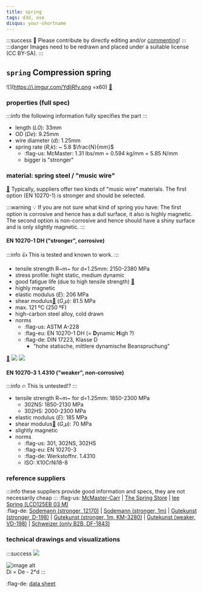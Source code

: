 ```yaml
---
title: spring
tags: d3d, ose
disqus: your-shortname
---
```

:::success
:handshake: Please contribute by directly editing and/or [commenting](https://hackmd.io/c/tutorials/%2Fs%2Fhow-to-use-comments)!
:::
:::danger
Images need to be redrawn and placed under a suitable license (CC BY-SA).
:::
## `spring` Compression spring
![](https://i.imgur.com/YdljRfv.png =x60) [:link:](https://www.mcmaster.com/94125K616)
### properties (full spec)
:::info
the following information fully specifies the part
:::
- length (*L0*): 33mm
- OD (*De*): 9.25mm
- wire diameter (*d*): 1.25mm
- spring rate (*R*,*k*): ~ 5.8 $\frac{N}{mm}$
    - :flag-us: McMaster: 1.31 lbs/mm = 0.594 kg/mm = 5.85 N/mm
    - bigger is "stronger"

### material: spring steel / "music wire"
[:link:](https://www.acxesspring.com/properties-of-common-spring-materials-spring-wires.html)
Typically, suppliers offer two kinds of "music wire" materials. The first option (EN 10270-1) is stronger and should be selected.

:::warning
:bulb: If you are not sure what kind of spring you have: The first option is corrosive and hence has a dull surface, it also is highly magnetic. The second option is non-corrosive and hence should have a shiny surface and is only slightly magnetic.
:::

#### EN 10270-1 DH ("stronger", corrosive)
:::info
:thumbsup: This is tested and known to work.
:::
- tensile strength R~m~ for d=1.25mm: 2150-2380 MPa
- stress profile: hight static, medium dynamic
- good fatigue life (due to high tensile strength) [:link:](https://www.leespring.com/materials-finishes-and-plating#part-453021)
- highly magnetic
- elastic modulus (*E*):  206 MPa
- shear modulus[:link:](https://en.wikipedia.org/wiki/Shear_modulus) (*G*,$\mu$): 81.5 MPa
- max. 121 ºC (250 ºF)
- high-carbon steel alloy, cold drawn
- norms
    - :flag-us: ASTM A-228
    - :flag-eu: EN 10270-1 DH (= **D**ynamic **H**igh ?)
    - :flag-de: DIN 17223, Klasse D
        - "hohe statische, mittlere dynamische Beanspruchung"

[:link:](https://www.sanyosteel.com/files/DIN/DIN%2017223-Part%201.pdf)
![](https://i.imgur.com/uBsBv1L.png)
![](https://i.imgur.com/DyeOUUO.png)


#### EN 10270-3 1.4310 ("weaker", non-corrosive)
:::info
:fire: This is untested!?
:::
- tensile strength R~m~ for d=1.25mm: 1850-2300 MPa
    - 302NS: 1850-2130 MPa
    - 302HS: 2000-2300 MPa
- elastic modulus (*E*): 185 MPa
- shear modulus[:link:](https://en.wikipedia.org/wiki/Shear_modulus) (*G*,$\mu$): 70 MPa
- slightly magnetic
- norms
    - :flag-us: 301, 302NS, 302HS
    - :flag-eu: EN 10270-3
    - :flag-de: Werkstoffnr. 1.4310
    - ISO: X10CrNi18-8


### reference suppliers
:::info
these suppliers provide good information and specs, they are not necessarily cheap
:::
:flag-us: [McMaster-Carr](https://www.mcmaster.com/94125K616)
| [The Spring Store](https://www.thespringstore.com/pc049-360-10500-mw-1299-c-n-in.html?unit_measure=me)
| [lee Spring (LCD125EB 03 M)](https://www.leespring.com/compression-springs)  
:flag-de: [Sodemann (stronger, 12170)](https://www.sodemann-federn.de/12170)
| [Sodemann (stronger, 1m)](https://www.sodemann-federn.de/19100)
| [Gutekunst (stronger, D-198)](https://www.federnshop.com/de/produkte/druckfedern/d-198.html)
| [Gutekunst (stronger, 1m, KM-3280)](https://www.federnshop.com/de/produkte/druckfedern/km-3280.html)
| [Gutekunst (weaker, VD-198)](https://www.federnshop.com/de/produkte/druckfedern/vd-198.html)
| [Schweizer (only B2B, DF-1843)](https://www.schweizer-federshop.de/bsf02gri.aspx)

### technical drawings and visualizations
:::success
![](https://i.imgur.com/FhecFot.png)

![image alt](https://www.sodemann-federn.de/media/wysiwyg/technical-drawings/compression-spring-range-a-b-c.png)  
Di = De - 2*d
:::

:flag-de: [data sheet](https://www.federnshop.com/de/datenblatt/gk-federnshop_datenblatt_druckfeder_d-198.pdf)
